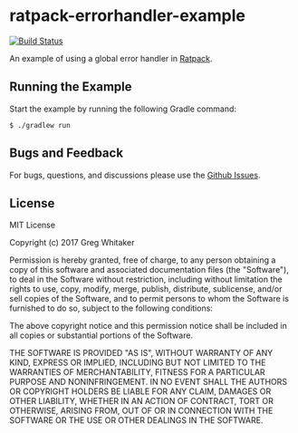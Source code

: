 # ratpack-errorhandler-example
[![Build Status](https://travis-ci.org/gregwhitaker/ratpack-errorhandler-example.svg?branch=master)](https://travis-ci.org/gregwhitaker/ratpack-errorhandler-example)

An example of using a global error handler in [Ratpack](http://www.ratpack.io).

## Running the Example
Start the example by running the following Gradle command:

    $ ./gradlew run
    
## Bugs and Feedback
For bugs, questions, and discussions please use the [Github Issues](https://github.com/gregwhitaker/ratpack-errorhandler-example/issues).

## License
MIT License

Copyright (c) 2017 Greg Whitaker

Permission is hereby granted, free of charge, to any person obtaining a copy
of this software and associated documentation files (the "Software"), to deal
in the Software without restriction, including without limitation the rights
to use, copy, modify, merge, publish, distribute, sublicense, and/or sell
copies of the Software, and to permit persons to whom the Software is
furnished to do so, subject to the following conditions:

The above copyright notice and this permission notice shall be included in all
copies or substantial portions of the Software.

THE SOFTWARE IS PROVIDED "AS IS", WITHOUT WARRANTY OF ANY KIND, EXPRESS OR
IMPLIED, INCLUDING BUT NOT LIMITED TO THE WARRANTIES OF MERCHANTABILITY,
FITNESS FOR A PARTICULAR PURPOSE AND NONINFRINGEMENT. IN NO EVENT SHALL THE
AUTHORS OR COPYRIGHT HOLDERS BE LIABLE FOR ANY CLAIM, DAMAGES OR OTHER
LIABILITY, WHETHER IN AN ACTION OF CONTRACT, TORT OR OTHERWISE, ARISING FROM,
OUT OF OR IN CONNECTION WITH THE SOFTWARE OR THE USE OR OTHER DEALINGS IN THE
SOFTWARE.